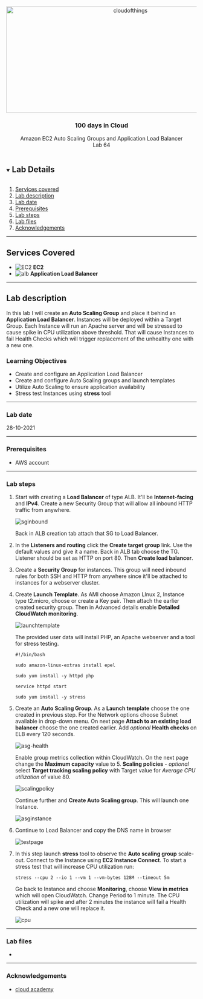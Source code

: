 <br />

<p align="center">
  <a href="img/">
    <img src="img/diagram.jpg" alt="cloudofthings" width="641" height="281">
  </a>
  <h3 align="center">100 days in Cloud</h3>
<p align="center">
    Amazon EC2 Auto Scaling Groups and Application Load Balancer
    <br />
    Lab 64
    <br />
  </p>


</p>

<details open="open">
  <summary><h2 style="display: inline-block">Lab Details</h2></summary>
  <ol>
    <li><a href="#services-covered">Services covered</a>
    <li><a href="#lab-description">Lab description</a></li>
    </li>
    <li><a href="#lab-date">Lab date</a></li>
    <li><a href="#prerequisites">Prerequisites</a></li>    
    <li><a href="#lab-steps">Lab steps</a></li>
    <li><a href="#lab-files">Lab files</a></li>
    <li><a href="#acknowledgements">Acknowledgements</a></li>
  </ol>
</details>

---

## Services Covered
* ![EC2](https://github.com/CloudedThings/100-Days-in-Cloud/blob/main/images/AmazonEC2.png) **EC2**
* ![alb](https://github.com/CloudedThings/100-Days-in-Cloud/blob/main/images/ALB.png) **Application Load Balancer**

---

## Lab description

In this lab I will create an **Auto Scaling Group** and place it behind an **Application Load Balancer**. Instances will be deployed within a Target Group. Each Instance will run an Apache server and will be stressed to cause spike in CPU utilization above threshold. That will cause Instances to fail Health Checks which will trigger replacement of the unhealthy one with a new one.

### Learning Objectives

* Create and configure an Application Load Balancer
* Create and configure Auto Scaling groups and launch templates
* Utilize Auto Scaling to ensure application availability
* Stress test Instances using **stress** tool

---


### Lab date
28-10-2021

---

### Prerequisites
* AWS account

---

### Lab steps
1. Start with creating a **Load Balancer** of type ALB. It'll be **Internet-facing** and **IPv4**. Create a new Security Group that will allow all inbound HTTP traffic from anywhere.  

   ![sginbound](img/sginbound.jpg)

   Back in ALB creation tab attach that SG to Load Balancer.

2. In the **Listeners and routing** click the **Create target group** link. Use the default values and give it a name. Back in ALB tab choose the TG. Listener should be set as HTTP on port 80. Then **Create load balancer**.

3. Create a **Security Group** for instances. This group will need inbound rules for both SSH and HTTP from anywhere since it'll be attached to instances for a webserver cluster.

4. Create **Launch Template**. As AMI choose Amazon LInux 2, Instance type t2.micro, choose or create a Key pair. Then attach the earlier created security group. Then in Advanced details enable **Detailed CloudWatch monitoring**.

   ![launchtemplate](img/launchtemp.jpg)

   The provided user data will install PHP, an Apache webserver and a tool for stress testing.

   ```
   #!/bin/bash
   
   sudo amazon-linux-extras install epel
   
   sudo yum install -y httpd php
   
   service httpd start
   
   sudo yum install -y stress
   
   ```

5. Create an **Auto Scaling Group**. As a **Launch template** choose the one created in previous step. For the Network options choose Subnet available in drop-down menu. On next page **Attach to an existing load balancer** choose the one created earlier. Add *optional* **Health checks** on ELB every 120 seconds.

   ![asg-health](img/asc-health.jpg)

   Enable group metrics collection within CloudWatch. On the next page change the **Maximum capacity** value to 5. **Scaling policies** - *optional* select **Target tracking scaling policy** with Target value for *Average CPU utilization* of value 80.

   ![scalingpolicy](img/scalingpolicy.jpg)

   Continue further and **Create Auto Scaling group**. This will launch one Instance.

   ![asginstance](img/asginstance.jpg)

6. Continue to Load Balancer and copy the DNS name in browser

   ![testpage](img/testpage.jpg)

7. In this step launch **stress** tool to observe the **Auto scaling group** scale-out. Connect to the Instance using **EC2 Instance Connect**. To start a stress test that will increase CPU utilization run:

   ```
   stress --cpu 2 --io 1 --vm 1 --vm-bytes 128M --timeout 5m
   ```

   Go back to Instance and choose **Monitoring**, choose **View in metrics** which will open CloudWatch. Change Period to 1 minute. The CPU utilization will spike and after 2 minutes the instance will fail a Health Check and a new one will replace it.

   ![cpu](img/cpu.jpg)

   
---

### Lab files
* 
---

### Acknowledgements
* [cloud academy](https://cloudacademy.com/lab-challenge/amazon-s3-and-aws-lambda-challenge/)

